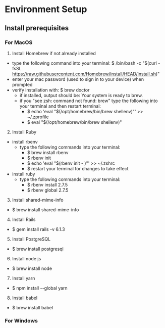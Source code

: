 # Environment Setup

## Install prerequisites
  ### For MacOS
  1. Install Homebrew if not already installed
  * type the following command into your terminal: $ /bin/bash -c "$(curl -fsSL https://raw.githubusercontent.com/Homebrew/install/HEAD/install.sh)"
  * enter your mac password (used to sign in to your device) when prompted
  * verify installation with: $ brew doctor
     * if installed, output should be: Your system is ready to brew.
     * if you "see zsh: command not found: brew" type the following into your terminal and then restart terminal: 
       * $ echo 'eval "$(/opt/homebrew/bin/brew shellenv)"' >> ~/.zprofile
       * $ eval "$(/opt/homebrew/bin/brew shellenv)"    
       
  2. Install Ruby
  * install rbenv
     * type the following commands into your terminal:
       * $ brew install rbenv
       * $ rbenv init
       * $ echo 'eval "$(rbenv init - )"' >> ~/.zshrc
       * $ restart your terminal for changes to take effect
   * install ruby
     * type the following commands into your terminal: 
       * $ rbenv install 2.7.5
       * $ rbenv global 2.7.5

   3. Install shared-mime-info
   * $ brew install shared-mime-info
 
   4. Install Rails
   * $ gem install rails -v 6.1.3
   
   5. Install PostgreSQL
   * $ brew install postgresql
   
   6. Install node js
   * $ brew install node

   7. Install yarn
   * $ npm install --global yarn
   
   8. Install babel
   * $ brew install babel
 
  
   
   ### For Windows
    
   
   
   


  
  
